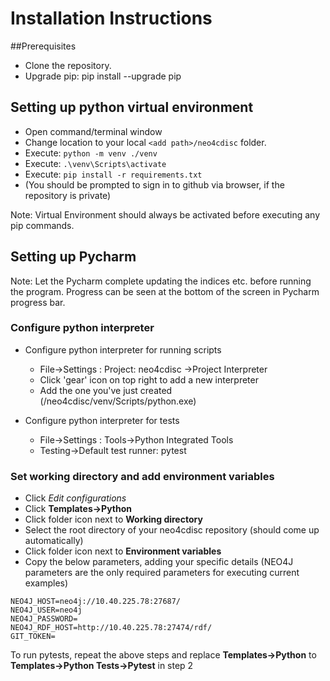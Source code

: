 # Installation Instructions

##Prerequisites
- Clone the repository.
- Upgrade pip: pip install --upgrade pip

## Setting up python virtual environment

- Open command/terminal window
- Change location to your local ```<add path>/neo4cdisc``` folder.
- Execute: ```python -m venv ./venv```
- Execute: ```.\venv\Scripts\activate```
- Execute: ```pip install -r requirements.txt```
- (You should be prompted to sign in to github via browser, if the repository is private)

Note: Virtual Environment should always be activated before executing any pip commands.


## Setting up Pycharm
Note: Let the Pycharm complete updating the indices etc. before running the program. Progress can be seen at the bottom of the screen in Pycharm progress bar.

### Configure python interpreter
- Configure python interpreter for running scripts
    - File->Settings : Project: neo4cdisc ->Project Interpreter
    - Click 'gear' icon on top right to add a new interpreter
    - Add the one you've just created (/neo4cdisc/venv/Scripts/python.exe)

- Configure python interpreter for tests
    - File->Settings : Tools->Python Integrated Tools
    - Testing->Default test runner: pytest

### Set working directory and add environment variables

- Click _Edit configurations_
- Click **Templates->Python**
- Click folder icon next to **Working directory**
- Select the root directory of your neo4cdisc repository (should come up automatically)
- Click folder icon next to **Environment variables**
- Copy the below parameters, adding your specific details (NEO4J parameters are the only required parameters for executing current examples)
```
NEO4J_HOST=neo4j://10.40.225.78:27687/
NEO4J_USER=neo4j
NEO4J_PASSWORD=
NEO4J_RDF_HOST=http://10.40.225.78:27474/rdf/
GIT_TOKEN=
```

To run pytests, repeat the above steps and replace **Templates->Python** to **Templates->Python Tests->Pytest** in step 2

